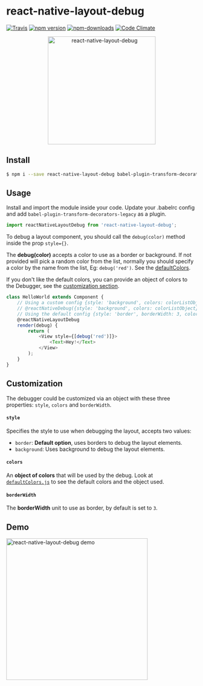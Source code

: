 # react-native-layout-debug

[![Travis](https://img.shields.io/travis/carloscuesta/react-native-layout-debug.svg?style=flat-square)](https://travis-ci.org/carloscuesta/react-native-layout-debug)
[![npm version](https://img.shields.io/npm/v/react-native-layout-debug.svg?style=flat-square)](https://www.npmjs.com/package/react-native-layout-debug)
[![npm-downloads](https://img.shields.io/npm/dt/react-native-layout-debug.svg?style=flat-square)](https://www.npmjs.com/package/react-native-layout-debug)
[![Code Climate](https://img.shields.io/codeclimate/github/carloscuesta/react-native-layout-debug.svg?style=flat-square)](https://codeclimate.com/github/carloscuesta/react-native-layout-debug)

<p align="center">
	<a href="#">
		<img src="https://cloud.githubusercontent.com/assets/7629661/21736062/4fabaa2a-d46e-11e6-89ce-107bbdc9688a.png" width="285" alt="react-native-layout-debug">
	</a>
</p>

## Install

```bash
$ npm i --save react-native-layout-debug babel-plugin-transform-decorators-legacy
```

## Usage

Install and import the module inside your code. Update your .babelrc config and add `babel-plugin-transform-decorators-legacy` as a plugin.

```javascript
import reactNativeLayoutDebug from 'react-native-layout-debug';
```

To debug a layout component, you should call the `debug(color)` method inside the prop `style={}`.

The **debug(color)** accepts a color to use as a border or background. If not provided will pick a random color from the list, normally you should specify a color by the name from the list, Eg: `debug('red')`. See the [defaultColors](https://github.com/carloscuesta/react-native-layout-debug/blob/master/src/defaultColors.js).

If you don't like the default colors, you can provide an object of colors to the Debugger, see the [customization section](https://github.com/carloscuesta/react-native-layout-debug#customization).

```javascript
class HelloWorld extends Component {
	// Using a custom config {style: 'background', colors: colorListObject}
	// @reactNativeDebug({style: 'background', colors: colorListObject})
	// Using the default config {style: 'border', borderWidth: 3, colors: defaultColors}.
	@reactNativeLayoutDebug
	render(debug) {
		return (
			<View style={[debug('red')]}>
				<Text>Hey!</Text>
			</View>
		);
	}
}
```

## Customization

The debugger could be customized via an object with these three properties: `style`, `colors` and `borderWidth`.

#### `style`

Specifies the style to use when debugging the layout, accepts two values:

- `border`: **Default option**, uses borders to debug the layout elements.
- `background`: Uses background to debug the layout elements.

#### `colors`

An **object of colors** that will be used by the debug. Look at [`defaultColors.js`](https://github.com/carloscuesta/react-native-layout-debug/blob/master/src/defaultColors.js) to see the default colors and the object used.

#### `borderWidth`

The **borderWidth** unit to use as border, by default is set to `3`.

## Demo

<img src="https://cloud.githubusercontent.com/assets/7629661/21731964/63dc8846-d457-11e6-8115-ac5464cabb90.gif" width="374" alt="react-native-layout-debug demo">
